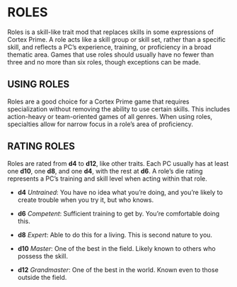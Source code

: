 # ROLES
Roles is a skill-like trait mod that replaces skills in some expressions of Cortex Prime. A role acts like a skill group or skill set, rather than a specific skill, and reflects a PC’s experience, training, or proficiency in a broad thematic area. Games that use roles should usually have no fewer than three and no more than six roles, though exceptions can be made.

## USING ROLES
Roles are a good choice for a Cortex Prime game that requires specialization without removing the ability to use certain skills. This includes action-heavy or team-oriented games of all genres. When using roles, specialties allow for narrow focus in a role’s area of proficiency.

## RATING ROLES
Roles are rated from **d4** to **d12**, like other traits. Each PC usually has at least one **d10**, one **d8**, and one **d4**, with the rest at **d6**. A role’s die rating represents a PC’s training and skill level when acting within that role.

- **d4** *Untrained*: You have no idea what you’re doing, and you’re likely to create trouble when you try it, but who knows.

- **d6** *Competent*: Sufficient training to get by. You’re comfortable doing this.

- **d8** *Expert*: Able to do this for a living. This is second nature to you.

- **d10** *Master*: One of the best in the field. Likely known to others who possess the skill.

- **d12** *Grandmaster*: One of the best in the world. Known even to those outside the field.
